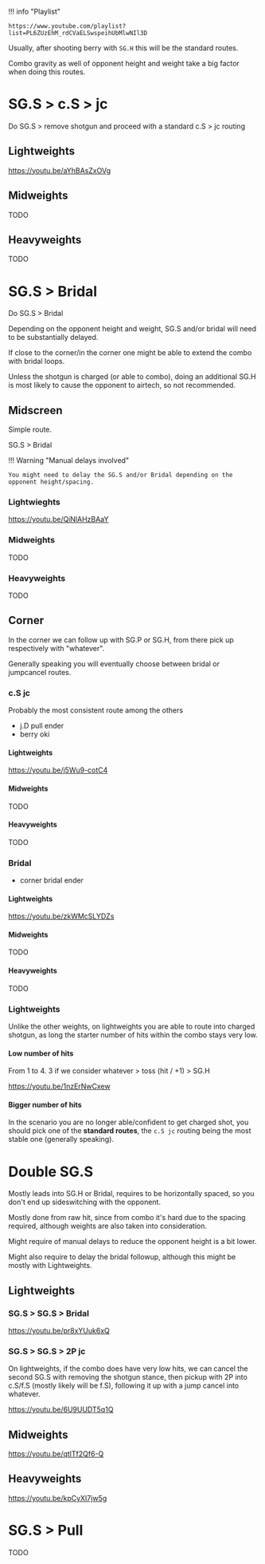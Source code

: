
!!! info "Playlist"

    https://www.youtube.com/playlist?list=PL6ZUzEhM_rdCVaELSwspeihUbMlwNIl3D

Usually, after shooting berry with `SG.H` this will be the standard routes.

Combo gravity as well of opponent height and weight take a big factor when doing this routes.

# SG.S > c.S > jc

Do SG.S > remove shotgun and proceed with a standard c.S > jc routing

## Lightweights

https://youtu.be/aYhBAsZxOVg

## Midweights

TODO

## Heavyweights

TODO

# SG.S > Bridal

Do SG.S > Bridal

Depending on the opponent height and weight, SG.S and/or bridal will need to be substantially delayed.

If close to the corner/in the corner one might be able to extend the combo with bridal loops.

Unless the shotgun is charged (or able to combo), doing an additional SG.H is most likely to cause the opponent to airtech, so not recommended.

## Midscreen

Simple route.

SG.S > Bridal

!!! Warning "Manual delays involved"

    You might need to delay the SG.S and/or Bridal depending on the opponent height/spacing.

### Lightwieghts

https://youtu.be/QiNlAHzBAaY

### Midweights

TODO

### Heavyweights

TODO

## Corner

In the corner we can follow up with SG.P or SG.H, from there pick up respectively with "whatever".

Generally speaking you will eventually choose between bridal or jumpcancel routes.

### c.S jc

Probably the most consistent route among the others

- j.D pull ender
- berry oki

#### Lightweights

https://youtu.be/j5Wu9-cotC4

#### Midweights

TODO

#### Heavyweights

TODO

### Bridal

- corner bridal ender

#### Lightweights

https://youtu.be/zkWMcSLYDZs

#### Midweights

TODO

#### Heavyweights

TODO

### Lightweights

Unlike the other weights, on lightweights you are able to route into charged shotgun, as long the starter number of hits within the combo stays very low.

#### Low number of hits

From 1 to 4. 3 if we consider whatever > toss (hit / +1) > SG.H

https://youtu.be/1nzErNwCxew

#### Bigger number of hits

In the scenario you are no longer able/confident to get charged shot, you should pick one of the **standard routes**, the `c.S jc` routing being the most stable one (generally speaking).

# Double SG.S

Mostly leads into SG.H or Bridal, requires to be horizontally spaced, so you don't end up sideswitching with the opponent.

Mostly done from raw hit, since from combo it's hard due to the spacing required, although weights are also taken into consideration.

Might require of manual delays to reduce the opponent height is a bit lower.

Might also require to delay the bridal followup, although this might be mostly with Lightweights.

## Lightweights

### SG.S > SG.S > Bridal

https://youtu.be/pr8xYUuk6xQ

### SG.S > SG.S > 2P jc

On lightweights, if the combo does have very low hits, we can cancel the second SG.S with removing the shotgun stance, then pickup with 2P into c.S/f.S (mostly likely will be f.S), following it up with a jump cancel into whatever.

https://youtu.be/6U9UUDT5q1Q

## Midweights

https://youtu.be/qtlTf2Qf6-Q

## Heavyweights

https://youtu.be/kpCyXI7jw5g

# SG.S > Pull

TODO